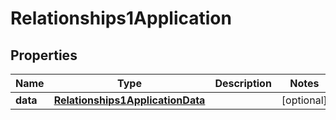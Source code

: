 # Relationships1Application

## Properties
Name | Type | Description | Notes
------------ | ------------- | ------------- | -------------
**data** | [**Relationships1ApplicationData**](Relationships1ApplicationData.md) |  |  [optional]
